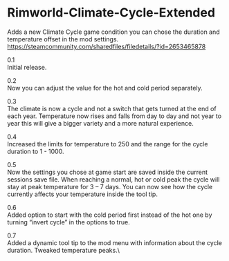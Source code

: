 # Rimworld-Climate-Cycle-Extended
Adds a new Climate Cycle game condition you can chose the duration and temperature offset in the mod settings.\
https://steamcommunity.com/sharedfiles/filedetails/?id=2653465878

0.1\
Initial release.

0.2\
Now you can adjust the value for the hot and cold period separately.

0.3\
The climate is now a cycle and not a switch that gets turned at the end of each year.
Temperature now rises and falls from day to day and not year to year this will give a bigger variety and a more natural experience.

0.4\
Increased the limits for temperature to 250 and the range for the cycle duration to 1 - 1000.

0.5\
Now the settings you chose at game start are saved inside the current sessions save file.
When reaching a normal, hot or cold peak the cycle will stay at peak temperature for 3 – 7 days.
You can now see how the cycle currently affects your temperature inside the tool tip.

0.6\
Added option to start with the cold period first instead of the hot one by turning “invert cycle” in the options to true.

0.7\
Added a dynamic tool tip to the mod menu with information about the cycle duration.
Tweaked temperature peaks.\
